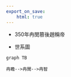 ```yaml
---
export_on_save:
    html: true
---
```


- 350年冉閔篡後趙稱帝

- 世系圖

```mermaid
graph TB

冉瞻-->冉閔-->冉智

```